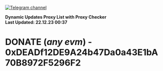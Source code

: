 [![Telegram channel](https://img.shields.io/endpoint?url=https://runkit.io/damiankrawczyk/telegram-badge/branches/master?url=https://t.me/n4z4v0d)](https://t.me/n4z4v0d) 

**Dynamic Updates Proxy List with Proxy Checker**  
**Last Updated: 22.12.23 00:37**

# DONATE (_any evm_) - 0xDEADf12DE9A24b47Da0a43E1bA70B8972F5296F2
